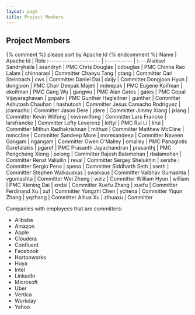 ```yaml
---
layout: page
title: Project Members
---
```


## Project Members

{% comment %}
please sort by Apache Id
{% endcomment %}
Name                    | Apache Id    | Role
:---------------------- | :----------- | :---
Aliaksei Sandryhaila    | asandryh     | PMC
Chris Douglas           | cdouglas     | PMC
Chinna Rao Lalam        | chinnaraol   | Committer
Chaoyu Tang             | ctang        | Committer
Carl Steinbach          | cws          | Committer
Daniel Dai              | daijy        | Committer
Dongjoon Hyun           | dongjoon     | PMC Chair
Deepak Majeti           | mdeepak      | PMC
Eugene Koifman          | ekoifman     | PMC
Gang Wu                 | gangwu       | PMC
Alan Gates              | gates        | PMC
Gopal Vijayaraghavan    | gopalv       | PMC
Gunther Hagleitner      | gunther      | Committer
Ashutosh Chauhan        | hashutosh    | Committer
Jesus Camacho Rodriguez | jcamacho     | Committer
Jason Dere              | jdere        | Committer
Jimmy Xiang             | jxiang       | Committer
Kevin Wilfong           | kevinwilfong | Committer
Lars Francke            | larsfrancke  | Committer
Lefty Leverenz          | leftyl       | PMC
Rui Li                  | lirui        | Committer
Mithun Radhakrishnan    | mithun       | Committer
Matthew McCline         | mmccline     | Committer
Sandeep More            | moresandeep  | Committer
Naveen Gangam           | ngangam      | Committer
Owen O'Malley           | omalley      | PMC
Panagiotis Garefalakis  | pgaref       | PMC
Prasanth Jayachandran   | prasanthj    | PMC
Pengcheng Xiong         | pxiong       | Committer
Rajesh Balamohan        | rbalamohan   | Committer
Renat Valiullin         | reval        | Committer
Sergey Shelukhin        | sershe       | Committer
Sergio Pena             | spena        | Committer
Siddharth Seth          | sseth        | Committer
Stephen Walkauskas      | swalkaus     | Committer
Vaibhav Gumashta        | vgumashta    | Committer
Wei Zheng               | weiz         | Committer
William Hyun            | william      | PMC
Xiening Dai             | xndai        | Committer
Xuefu Zhang             | xuefu        | Committer
Ferdinand Xu            | xuf          | Committer
Yongzhi Chen            | ychena       | Committer
Yiqun Zhang             | yqzhang      | Committer
Aihua Xu                | zihuaxu      | Committer

Companies with employees that are committers:

* Alibaba
* Amazon
* Apple
* Cloudera
* Confluent
* Facebook
* Hortonworks
* Huya
* Intel
* LinkedIn
* Microsoft
* Uber
* Vertica
* Workday
* Yahoo
